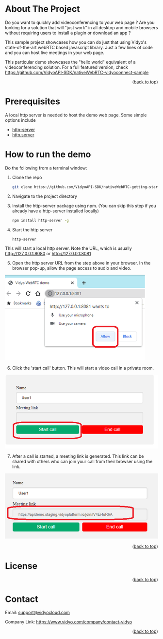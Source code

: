 
<!-- ABOUT THE PROJECT -->
# About The Project

Do you want to quickly add videoconferencing to your web page ? Are you looking for a solution that will "just work" in all desktop and mobile browsers without requiring users to install a plugin or download an app ?

This sample project showcases how you can do just that using Vidyo's state-of-the-art webRTC based javascript library. Just a few lines of code and you can host live meetings in your web page. 

This particular demo showcases the "hello world" equivalent of a videoconferencing solution. For a full featured version, check
https://github.com/VidyoAPI-SDK/nativeWebRTC-vidyoconnect-sample

<p align="right">(<a href="#top">back to top</a>)</p>

# Prerequisites

A local http server is needed to host the demo web page. Some simple options include 
* [http-server](https://www.npmjs.com/package/http-server)
* [http.server](https://docs.python.org/3/library/http.server.html)


<!-- HOW TO RUN THE DEMO -->
# How to run the demo

Do the following from a terminal window:

1. Clone the repo
   ```sh
   git clone https://github.com/VidyoAPI-SDK/nativeWebRTC-getting-started-sample.git

2. Navigate to the project directory
   
3. Install the http-server package using npm. (You can skip this step if you already have a http-server installed locally)
   ```sh
   npm install http-server -g
   ```
4. Start the http server
   ```sh
   http-server 
   ```  
 This will start a local http server. Note the URL, which is  usually  http://127.0.0.1:8080 or http://127.0.0.1:8081

5. Open the http server URL from the step above in your browser. In the browser pop-up, allow the  page access to audio and video.

![Alt text](allowMedia.png?raw=true)

6. Click the 'start call' button. This will start a video call in a private room. 

![Alt text](startCall.png?raw=true)


7. After a call is started, a meeting link is generated. This link can be shared with others who can join your call from their browser using the link.

![Alt text](meetingLink.png?raw=true)

<p align="right">(<a href="#top">back to top</a>)</p>




<!-- LICENSE -->
# License

<p align="right">(<a href="#top">back to top</a>)</p>

<!-- CONTACT -->
# Contact

Email: support@vidyocloud.com

Company Link: https://www.vidyo.com/company/contact-vidyo

<p align="right">(<a href="#top">back to top</a>)</p>




